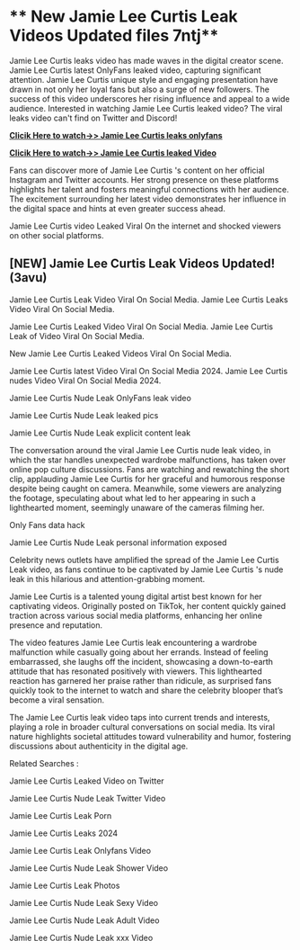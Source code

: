 
# ** New Jamie Lee Curtis Leak Videos Updated files 7ntj** #

  Jamie Lee Curtis  leaks video has made waves in the digital creator scene.  Jamie Lee Curtis  latest OnlyFans leaked video, capturing significant attention.  Jamie Lee Curtis  unique style and engaging presentation have drawn in not only her loyal fans but also a surge of new followers. The success of this video underscores her rising influence and appeal to a wide audience. Interested in watching Jamie Lee Curtis  leaked video? The viral leaks video can't find on Twitter and Discord!

**[Clicik Here to watch->>  Jamie Lee Curtis  leaks onlyfans ](http://xflirt.top)**

**[Clicik Here to watch->>  Jamie Lee Curtis  leaked Video](http://xflirt.top)**

Fans can discover more of Jamie Lee Curtis 's content on her official Instagram and Twitter accounts. Her strong presence on these platforms highlights her talent and fosters meaningful connections with her audience. The excitement surrounding her latest video demonstrates her influence in the digital space and hints at even greater success ahead.

  Jamie Lee Curtis  video Leaked Viral On the internet and shocked viewers on other social platforms.

## [NEW] Jamie Lee Curtis  Leak Videos Updated!  (3avu) ##

  Jamie Lee Curtis  Leak Video Viral On Social Media.  Jamie Lee Curtis  Leaks Video Viral On Social Media.

  Jamie Lee Curtis  Leaked Video Viral On Social Media.  Jamie Lee Curtis  Leak of Video Viral On Social Media.

New Jamie Lee Curtis  Leaked Videos Viral On Social Media.

  Jamie Lee Curtis  latest Video Viral On Social Media 2024.  Jamie Lee Curtis  nudes Video Viral On Social Media 2024.

  Jamie Lee Curtis  Nude Leak OnlyFans leak video

  Jamie Lee Curtis  Nude Leak leaked pics

  Jamie Lee Curtis  Nude Leak explicit content leak

The conversation around the viral Jamie Lee Curtis  nude leak video, in which the star handles unexpected wardrobe malfunctions, has taken over online pop culture discussions. Fans are watching and rewatching the short clip, applauding Jamie Lee Curtis  for her graceful and humorous response despite being caught on camera. Meanwhile, some viewers are analyzing the footage, speculating about what led to her appearing in such a lighthearted moment, seemingly unaware of the cameras filming her.

Only Fans data hack

  Jamie Lee Curtis  Nude Leak personal information exposed

Celebrity news outlets have amplified the spread of the Jamie Lee Curtis  Leak video, as fans continue to be captivated by Jamie Lee Curtis 's nude leak in this hilarious and attention-grabbing moment.

  Jamie Lee Curtis  is a talented young digital artist best known for her captivating videos. Originally posted on TikTok, her content quickly gained traction across various social media platforms, enhancing her online presence and reputation.

The video features Jamie Lee Curtis  leak encountering a wardrobe malfunction while casually going about her errands. Instead of feeling embarrassed, she laughs off the incident, showcasing a down-to-earth attitude that has resonated positively with viewers. This lighthearted reaction has garnered her praise rather than ridicule, as surprised fans quickly took to the internet to watch and share the celebrity blooper that’s become a viral sensation.

The Jamie Lee Curtis  leak video taps into current trends and interests, playing a role in broader cultural conversations on social media. Its viral nature highlights societal attitudes toward vulnerability and humor, fostering discussions about authenticity in the digital age.

Related Searches :

  Jamie Lee Curtis  Leaked Video on Twitter

  Jamie Lee Curtis  Nude Leak Twitter Video

  Jamie Lee Curtis  Leak Porn

  Jamie Lee Curtis  Leaks 2024

  Jamie Lee Curtis  Leak Onlyfans Video

  Jamie Lee Curtis  Nude Leak Shower Video

  Jamie Lee Curtis  Leak Photos

  Jamie Lee Curtis  Nude Leak Sexy Video

  Jamie Lee Curtis  Nude Leak Adult Video

  Jamie Lee Curtis  Nude Leak xxx Video


